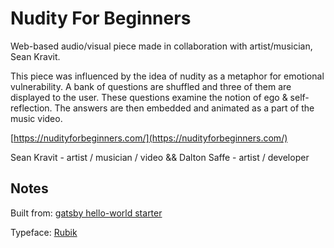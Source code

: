 # Nudity For Beginners

Web-based audio/visual piece made in collaboration with artist/musician, Sean Kravit.

This piece was influenced by the idea of nudity as a metaphor for emotional vulnerability. A bank of questions are shuffled and three of them are displayed to the user. These questions examine the notion of ego & self-reflection. The answers are then embedded and animated as a part of the music video.

[https://nudityforbeginners.com/](https://nudityforbeginners.com/)

Sean Kravit - artist / musician / video
&&
Dalton Saffe - artist / developer

## Notes

Built from: [gatsby hello-world starter](https://github.com/gatsbyjs/gatsby-starter-hello-world)

Typeface: [Rubik](https://fonts.google.com/specimen/Rubik)
